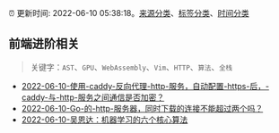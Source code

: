:alarm_clock: 更新时间: 2022-06-10 05:38:18。[来源分类](../README.md)、[标签分类](../TAGS.md)、[时间分类](../TIMELINE.md)

## 前端进阶相关


> 关键字：`AST`、`GPU`、`WebAssembly`、`Vim`、`HTTP`、`算法`、`全栈`



- [2022-06-10-使用-caddy-反向代理-http-服务，自动配置-https-后，-caddy-与-http-服务之间通信是否加密？](https://www.v2ex.com/t/858669) 
- [2022-06-10-Go-的-http-服务器，同时下载的连接不能超过两个吗？](https://www.v2ex.com/t/858651) 
- [2022-06-10-吴恩达：机器学习的六个核心算法](https://toutiao.io/k/7s61wih) 
